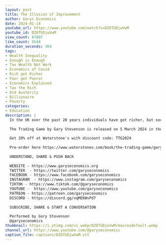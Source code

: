 ```yaml
---
layout: post
title: The Illusion of Improvement
author: Garys Economics
date: 2024-01-14
youtube_url: https://www.youtube.com/watch?v=DZ6TGDjwVwM
youtube_id: DZ6TGDjwVwM
view_count: 87807
like_count: 5544
duration_seconds: 364
tags:
- Wealth Inequality
- Enough is Enough
- Tax Wealth Not Work
- Economics of Covid
- Rich get Richer
- Poor get Poorer
- Economics Explained
- Tax the Rich
- End Austerity
- Billionaire
- Poverty
categories:
- Education
description: |
  In the UK over the past 20 years individuals have got richer, but society as a whole has got poorer. How is that possible?
  
  The Trading Game by Gary Stevenson is released on 5 March 2024 in the UK.
  
  Get 20% off at Waterstone's with discount code: TTG2024
  
  Pre-order here https://www.waterstones.com/book/the-trading-game/gary-stevenson/9780241636602
  
  UNDERSTAND, SHARE & PUSH BACK
  
  WEBSITE - https://www.garyseconomics.org
  TWITTER  - https://twitter.com/garyseconomics
  FACEBOOK - https://www.facebook.com/garyseconomics
  INSTAGRAM  - https://www.instagram.com/garyseconomics
  TIKTOK - https://www.tiktok.com/@garyseconomics
  YOUTUBE -  https://www.youtube.com/garyseconomics
  PATREON - https://patreon.com/garyseconomics
  DISCORD - https://discord.gg/vqME6WsPd7
  
  SUBSCRIBE, SHARE & START A CONVERSATION
  
  Performed by Gary Stevenson
  @garyseconomics
thumbnail: https://i.ytimg.com/vi_webp/DZ6TGDjwVwM/maxresdefault.webp
channel_url: https://www.youtube.com/@garyseconomics
caption_file: captions/DZ6TGDjwVwM.vtt
---
```

